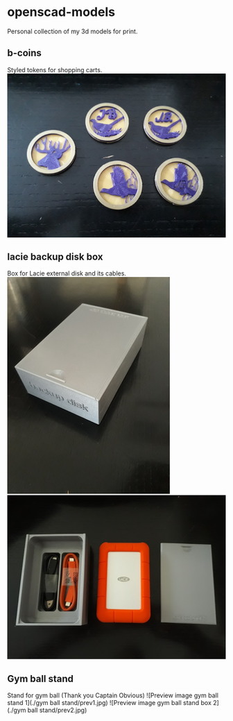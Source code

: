 # openscad-models
Personal collection of my 3d models for print.

## b-coins
Styled tokens for shopping carts.
![Preview image b-coins](./b-coins/preview.jpeg)

## lacie backup disk box
Box for Lacie external disk and its cables.
![Preview image lacie box 1](./lacie/prev1.jpg)
![Preview image lacie box 2](./lacie/prev2.jpg)


## Gym ball stand
Stand for gym ball (Thank you Captain Obvious)
![Preview image gym ball stand 1](./gym ball stand/prev1.jpg)
![Preview image gym ball stand box 2](./gym ball stand/prev2.jpg)


